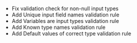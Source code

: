 * Fix validation check for non-null input types
* Add Unique input field names validation rule
* Add Variables are input types validation rule
* Add Known type names validation rule
* Add Default values of correct type validation rule

